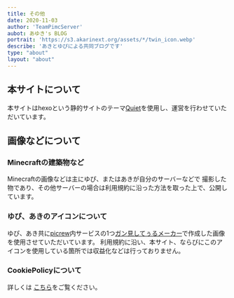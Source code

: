 ```yaml
---
title: その他
date: 2020-11-03
author: 'TeamPimcServer'
aubot: あゆき's BLOG
portrait: 'https://s3.akarinext.org/assets/*/twin_icon.webp'
describe: 'あきとゆぴによる共同ブログです'
type: "about"
layout: "about"
---
```


## 本サイトについて
本サイトはhexoという静的サイトのテーマ[Quiet](https://github.com/qiaobug/hexo-theme-quiet)を使用し、運営を行わせていただいています。

## 画像などについて

### Minecraftの建築物など

Minecraftの画像などは主にゆぴ、またはあきが自分のサーバーなどで
撮影した物であり、その他サーバーの場合は利用規約に沿った方法を取った上で、公開しています。

### ゆぴ、あきのアイコンについて

ゆぴ、あき共に[picrew](https://picrew.me/)内サービスの1つ[ガン見してぅるメーカー](https://picrew.me/image_maker/36849)で作成した画像を使用させていただいています。
利用規約に沿い、本サイト、ならびにこのアイコンを使用している箇所では収益化などは行っておりません。

### CookiePolicyについて

詳しくは [こちら](../cookiepolicy/index)をご覧ください。